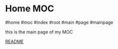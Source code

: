 # Home MOC

#home #moc #index #root #main #page #mainpage

this is the main page of my MOC

[README](./README.md)
